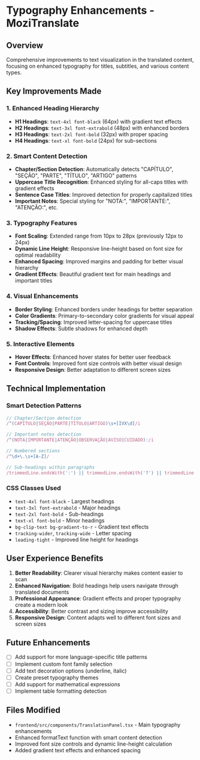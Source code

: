 # Typography Enhancements - MoziTranslate

## Overview
Comprehensive improvements to text visualization in the translated content, focusing on enhanced typography for titles, subtitles, and various content types.

## Key Improvements Made

### 1. Enhanced Heading Hierarchy
- **H1 Headings**: `text-4xl font-black` (64px) with gradient text effects
- **H2 Headings**: `text-3xl font-extrabold` (48px) with enhanced borders
- **H3 Headings**: `text-2xl font-bold` (32px) with proper spacing
- **H4 Headings**: `text-xl font-bold` (24px) for sub-sections

### 2. Smart Content Detection
- **Chapter/Section Detection**: Automatically detects "CAPÍTULO", "SEÇÃO", "PARTE", "TÍTULO", "ARTIGO" patterns
- **Uppercase Title Recognition**: Enhanced styling for all-caps titles with gradient effects
- **Sentence Case Titles**: Improved detection for properly capitalized titles
- **Important Notes**: Special styling for "NOTA:", "IMPORTANTE:", "ATENÇÃO:", etc.

### 3. Typography Features
- **Font Scaling**: Extended range from 10px to 28px (previously 12px to 24px)
- **Dynamic Line Height**: Responsive line-height based on font size for optimal readability
- **Enhanced Spacing**: Improved margins and padding for better visual hierarchy
- **Gradient Effects**: Beautiful gradient text for main headings and important titles

### 4. Visual Enhancements
- **Border Styling**: Enhanced borders under headings for better separation
- **Color Gradients**: Primary-to-secondary color gradients for visual appeal
- **Tracking/Spacing**: Improved letter-spacing for uppercase titles
- **Shadow Effects**: Subtle shadows for enhanced depth

### 5. Interactive Elements
- **Hover Effects**: Enhanced hover states for better user feedback
- **Font Controls**: Improved font size controls with better visual design
- **Responsive Design**: Better adaptation to different screen sizes

## Technical Implementation

### Smart Detection Patterns
```typescript
// Chapter/Section detection
/^(CAPÍTULO|SEÇÃO|PARTE|TÍTULO|ARTIGO)\s+[IVX\d]/i

// Important notes detection
/^(NOTA|IMPORTANTE|ATENÇÃO|OBSERVAÇÃO|AVISO|CUIDADO):/i

// Numbered sections
/^\d+\.\s+[A-Z]/

// Sub-headings within paragraphs
/trimmedLine.endsWith(':') || trimmedLine.endsWith('?') || trimmedLine.endsWith('!')/
```

### CSS Classes Used
- `text-4xl font-black` - Largest headings
- `text-3xl font-extrabold` - Major headings  
- `text-2xl font-bold` - Sub-headings
- `text-xl font-bold` - Minor headings
- `bg-clip-text bg-gradient-to-r` - Gradient text effects
- `tracking-wider`, `tracking-wide` - Letter spacing
- `leading-tight` - Improved line height for headings

## User Experience Benefits
1. **Better Readability**: Clearer visual hierarchy makes content easier to scan
2. **Enhanced Navigation**: Bold headings help users navigate through translated documents
3. **Professional Appearance**: Gradient effects and proper typography create a modern look
4. **Accessibility**: Better contrast and sizing improve accessibility
5. **Responsive Design**: Content adapts well to different font sizes and screen sizes

## Future Enhancements
- [ ] Add support for more language-specific title patterns
- [ ] Implement custom font family selection
- [ ] Add text decoration options (underline, italic)
- [ ] Create preset typography themes
- [ ] Add support for mathematical expressions
- [ ] Implement table formatting detection

## Files Modified
- `frontend/src/components/TranslationPanel.tsx` - Main typography enhancements
- Enhanced formatText function with smart content detection
- Improved font size controls and dynamic line-height calculation
- Added gradient text effects and enhanced spacing
